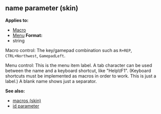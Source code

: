 ## name parameter (skin)

<!-- -->
**Applies to:**
+   [Macro](/ref/%7Bskin%7D/control/macro.md) 
+   [Menu](/ref/%7Bskin%7D/control/menu.md) <!-- -->
**Format:**
+   string


Macro control: The key/gamepad combination such as `R+REP`,
`CTRL+Northwest`, `GamepadLeft`. 

Menu control: This is the menu
item label. A tab character can be used between the name and a keyboard
shortcut, like \"Help\\tF1\". (Keyboard shortcuts must be implemented as
macros in order to work. This is just a label.) A blank name shows just
a separator.

**See also:**
+   [macros (skin)](/ref/%7Bskin%7D/macros.md) 
+   [id parameter](/ref/%7Bskin%7D/param/id.md) 